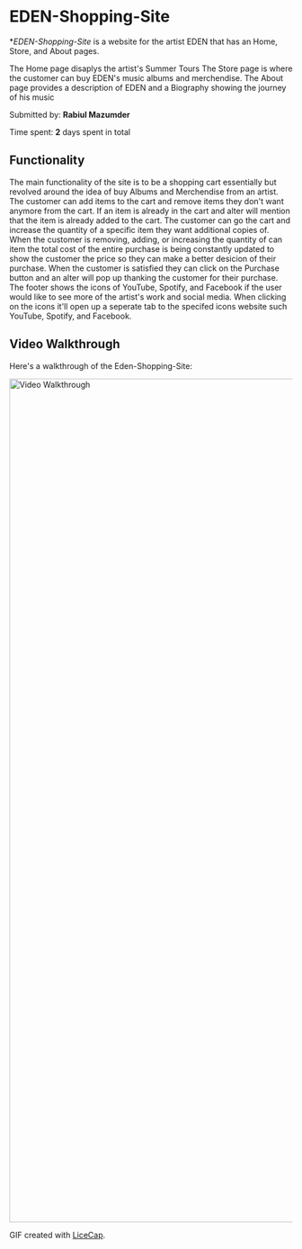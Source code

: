 # EDEN-Shopping-Site

**EDEN-Shopping-Site* is a website for the artist EDEN that has an Home, Store, and About pages. 

The Home page disaplys the artist's Summer Tours
The Store page is where the customer can buy EDEN's music albums and merchendise. The About page provides a description of EDEN and a Biography showing the journey of his music

Submitted by: **Rabiul Mazumder**

Time spent: **2** days spent in total

## Functionality
The main functionality of the site is to be a shopping cart essentially but revolved around the idea of buy Albums and Merchendise from an artist.
The customer can add items to the cart and remove items they don't want anymore from the cart. If an item is already in the cart and alter will mention
that the item is already added to the cart. The customer can go the cart and increase the quantity of a specific item they want additional copies of. When the
customer is removing, adding, or increasing the quantity of can item the total cost of the entire purchase is being constantly updated to show the customer
the price so they can make a better desicion of their purchase. When the customer is satisfied they can click on the Purchase button and an alter will pop up 
thanking the customer for their purchase. The footer shows the icons of YouTube, Spotify, and Facebook if the user would like to see more of the artist's work
and social media. When clicking on the icons it'll open up a seperate tab to the specifed icons website such YouTube, Spotify, and Facebook.

## Video Walkthrough

Here's a walkthrough of the Eden-Shopping-Site:

<img src='edenSite.gif' title='Video Walkthrough' width='1500' alt='Video Walkthrough' />

GIF created with [LiceCap](http://www.cockos.com/licecap/).
